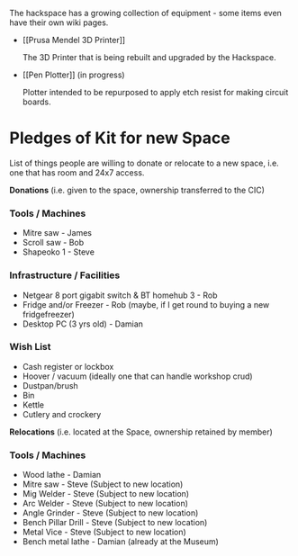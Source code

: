 The hackspace has a growing collection of equipment - some items even have their own wiki pages.

- [[Prusa Mendel 3D Printer]]

  The 3D Printer that is being rebuilt and upgraded by the Hackspace.

- [[Pen Plotter]] (in progress)

  Plotter intended to be repurposed to apply etch resist for making circuit boards.


# Pledges of Kit for new Space
List of things people are willing to donate or relocate to a new space, i.e. one that has room and 24x7 access.

**Donations** (i.e. given to the space, ownership transferred to the CIC)

### Tools / Machines

* Mitre saw - James
* Scroll saw - Bob
* Shapeoko 1 - Steve

### Infrastructure / Facilities

* Netgear 8 port gigabit switch & BT homehub 3 - Rob
* Fridge and/or Freezer - Rob (maybe, if I get round to buying a new fridgefreezer)
* Desktop PC (3 yrs old) - Damian

### Wish List

* Cash register or lockbox
* Hoover / vacuum (ideally one that can handle workshop crud)
* Dustpan/brush
* Bin
* Kettle
* Cutlery and crockery


**Relocations** (i.e. located at the Space, ownership retained by member)

### Tools / Machines

* Wood lathe - Damian
* Mitre saw - Steve (Subject to new location)
* Mig Welder - Steve (Subject to new location)
* Arc Welder - Steve (Subject to new location)
* Angle Grinder - Steve (Subject to new location)
* Bench Pillar Drill - Steve (Subject to new location)
* Metal Vice - Steve (Subject to new location)
* Bench metal lathe - Damian (already at the Museum)



